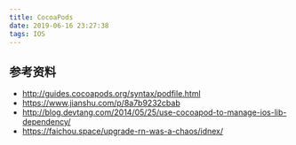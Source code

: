 ```yaml
---
title: CocoaPods
date: 2019-06-16 23:27:38
tags: IOS
---
```


## 参考资料
- http://guides.cocoapods.org/syntax/podfile.html
- https://www.jianshu.com/p/8a7b9232cbab
- http://blog.devtang.com/2014/05/25/use-cocoapod-to-manage-ios-lib-dependency/
- https://faichou.space/upgrade-rn-was-a-chaos/idnex/
